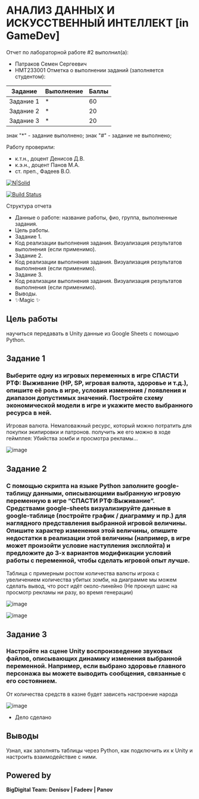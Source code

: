 # АНАЛИЗ ДАННЫХ И ИСКУССТВЕННЫЙ ИНТЕЛЛЕКТ [in GameDev]
Отчет по лабораторной работе #2 выполнил(а):
- Патраков Семен Сергеевич
- НМТ233001
Отметка о выполнении заданий (заполняется студентом):

| Задание | Выполнение | Баллы |
| ------ | ------ | ------ |
| Задание 1 | * | 60 |
| Задание 2 | * | 20 |
| Задание 3 | * | 20 |

знак "*" - задание выполнено; знак "#" - задание не выполнено;

Работу проверили:
- к.т.н., доцент Денисов Д.В.
- к.э.н., доцент Панов М.А.
- ст. преп., Фадеев В.О.

[![N|Solid](https://cldup.com/dTxpPi9lDf.thumb.png)](https://nodesource.com/products/nsolid)

[![Build Status](https://travis-ci.org/joemccann/dillinger.svg?branch=master)](https://travis-ci.org/joemccann/dillinger)

Структура отчета

- Данные о работе: название работы, фио, группа, выполненные задания.
- Цель работы.
- Задание 1.
- Код реализации выполнения задания. Визуализация результатов выполнения (если применимо).
- Задание 2.
- Код реализации выполнения задания. Визуализация результатов выполнения (если применимо).
- Задание 3.
- Код реализации выполнения задания. Визуализация результатов выполнения (если применимо).
- Выводы.
- ✨Magic ✨

## Цель работы
научиться передавать в Unity данные из Google Sheets с помощью Python.

## Задание 1
### Выберите одну из игровых переменных в игре СПАСТИ РТФ: Выживание (HP, SP, игровая валюта, здоровье и т.д.), опишите её роль в игре, условия изменения / появления и диапазон допустимых значений. Постройте схему экономической модели в игре и укажите место выбранного ресурса в ней.

Игровая валюта. Немаловажный ресурс, который можно потратить для покупки экипировки и патронов. получить же его можно в ходе геймплея: Убийства зомби и просмотра рекламы... 

![image](https://github.com/user-attachments/assets/f81a806a-6dea-4ca3-839b-8c84beb35c92)


## Задание 2
### С помощью скрипта на языке Python заполните google-таблицу данными, описывающими выбранную игровую переменную в игре “СПАСТИ РТФ:Выживание”. Средствами google-sheets визуализируйте данные в google-таблице (постройте график / диаграмму и пр.) для наглядного представления выбранной игровой величины. Опишите характер изменения этой величины, опишите недостатки в реализации этой величины (например, в игре может произойти условие наступления эксплойта) и предложите до 3-х вариантов модификации условий работы с переменной, чтобы сделать игровой опыт лучше.

Таблица с примерным ростом количества валюты игрока с увеличением количества убитых зомби, на диаграмме мы можем сделать вывод, что рост идёт около-линейно (Не прокнул шанс на просмотр рекламы ни разу, во время генерации)

![image](https://github.com/user-attachments/assets/e40e4e01-75f0-436a-9375-828e0b574425)


![image](https://github.com/user-attachments/assets/cb566865-18f5-48ff-8c00-8e6e42180937)



## Задание 3
### Настройте на сцене Unity воспроизведение звуковых файлов, описывающих динамику изменения выбранной переменной. Например, если выбрано здоровье главного персонажа вы можете выводить сообщения, связанные с его состоянием.

От количества средств в казне будет зависеть настроение народа

![image](https://github.com/user-attachments/assets/2bc31952-bcb5-4182-add8-28aaf87a824a)


- Дело сделано

## Выводы

Узнал, как заполнять таблицы через Python, как подключить их к Unity и настроить взаимодействие с ними.

## Powered by

**BigDigital Team: Denisov | Fadeev | Panov**
